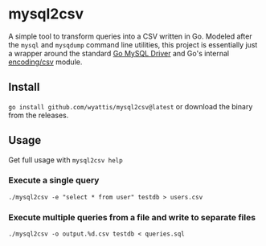 # mysql2csv
A simple tool to transform queries into a CSV written in Go. Modeled after the `mysql` and `mysqdump` command line utilities, this project is essentially just a wrapper around the standard [Go MySQL Driver](https://github.com/go-sql-driver/mysql) and Go's internal [encoding/csv](https://pkg.go.dev/encoding/csv) module.

## Install
`go install github.com/wyattis/mysql2csv@latest` or download the binary from the releases.

## Usage
Get full usage with `mysql2csv help`

### Execute a single query
`./mysql2csv -e "select * from user" testdb > users.csv`

### Execute multiple queries from a file and write to separate files
`./mysql2csv -o output.%d.csv testdb < queries.sql`

